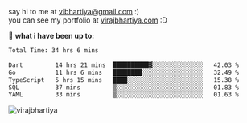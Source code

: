say hi to me at [vlbhartiya@gmail.com](mailto:vlbhartiya@gmail.com) :)<br/>
you can see my portfolio at [virajbhartiya.com](https://virajbhartiya.com) :D<br/>


🚀 **what i have been up to:**

<!--START_SECTION:waka-->

```txt
Total Time: 34 hrs 6 mins

Dart         14 hrs 21 mins  ██████████▓░░░░░░░░░░░░░░   42.03 %
Go           11 hrs 6 mins   ████████░░░░░░░░░░░░░░░░░   32.49 %
TypeScript   5 hrs 15 mins   ████░░░░░░░░░░░░░░░░░░░░░   15.38 %
SQL          37 mins         ▒░░░░░░░░░░░░░░░░░░░░░░░░   01.83 %
YAML         33 mins         ▒░░░░░░░░░░░░░░░░░░░░░░░░   01.63 %
```

<!--END_SECTION:waka-->

<p align="left"> <img src="https://komarev.com/ghpvc/?username=virajbhartiya&color=blue" alt="virajbhartiya" /> </p>
